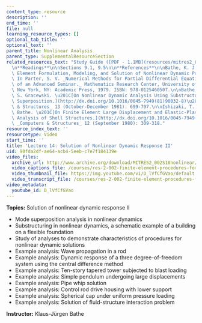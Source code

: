 ```yaml
---
content_type: resource
description: ''
end_time: ''
file: null
learning_resource_types: []
optional_tab_title: ''
optional_text: ''
parent_title: Nonlinear Analysis
parent_type: SupplementalResourceSection
related_resources_text: "Study Guide ([PDF - 1.1MB](resources/mitres2_002s10_lec14))\n\
  \n**Readings**\n\nSections 9.1, 9.5\n\n**References**\n\nBathe, K. J. \u201CFinite\
  \ Element Formulation, Modeling, and Solution of Nonlinear Dynamic Problems.\u201D\
  \ In Parter, S. V. _Numerical Methods for Partial Differential Equations: Proceedings\
  \ of an Advanced Seminar._ Mathematics Research Center, University of Wisconsin-Madison.\
  \ New York, NY: Academic Press, 1979. ISBN: 978-0125460507.\n\nBathe, K. J., and\
  \ S. Gracewski. \u201C[On Nonlinear Dynamic Analysis Using Substructuring and Mode\
  \ Superposition.](http://dx.doi.org/10.1016/0045-7949(81)90032-8)\u201D _Computers\
  \ & Structures_ 13 (October-December 1981): 699-707.\n\nIshizaki, T., and K. J.\
  \ Bathe. \u201C[On Finite Element Large Displacement and Elastic-Plastic Dynamic\
  \ Analysis of Shell Structures.](http://dx.doi.org/10.1016/0045-7949(80)90029-2)\u201D\
  \ _Computers & Structures_ 12 (September 1980): 309-318."
resource_index_text: ''
resourcetype: Video
start_time: ''
title: 'Lecture 14: Solution of Nonlinear Dynamic Response II'
uid: 90fda2df-ae64-acb4-5eeb-c7e7f184139e
video_files:
  archive_url: http://www.archive.org/download/MITRES2_002S10nonlinear/MITRES2_002S10nonlinear_lec14_300k.mp4
  video_captions_file: /courses/res-2-002-finite-element-procedures-for-solids-and-structures-spring-2010/6bc8d9273979519eb543a95fc97bd40a_D_lVfCfGVao.vtt
  video_thumbnail_file: https://img.youtube.com/vi/D_lVfCfGVao/default.jpg
  video_transcript_file: /courses/res-2-002-finite-element-procedures-for-solids-and-structures-spring-2010/0717f267838d8832eea65f24267c9c54_D_lVfCfGVao.pdf
video_metadata:
  youtube_id: D_lVfCfGVao
---
```


**Topics:** Solution of nonlinear dynamic response II

*   Mode superposition analysis in nonlinear dynamics
*   Substructuring in nonlinear dynamics, a schematic example of a building on a flexible foundation
*   Study of analyses to demonstrate characteristics of procedures for nonlinear dynamic solutions
*   Example analysis: Wave propagation in a rod
*   Example analysis: Dynamic response of a three degree-of-freedom system using the central difference method
*   Example analysis: Ten-story tapered tower subjected to blast loading
*   Example analysis: Simple pendulum undergoing large displacements
*   Example analysis: Pipe whip solution
*   Example analysis: Control rod drive housing with lower support
*   Example analysis: Spherical cap under uniform pressure loading
*   Example analysis: Solution of fluid-structure interaction problem

**Instructor:** Klaus-Jürgen Bathe